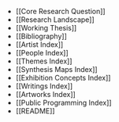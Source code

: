 - [[Core Research Question]]
- [[Research Landscape]]
- [[Working Thesis]]
- [[Bibliography]]
- [[Artist Index]]
- [[People Index]] 
- [[Themes Index]]
- [[Synthesis Maps Index]]
- [[Exhibition Concepts Index]]
- [[Writings Index]] 
- [[Artworks Index]]
- [[Public Programming Index]]
- [[README]]
